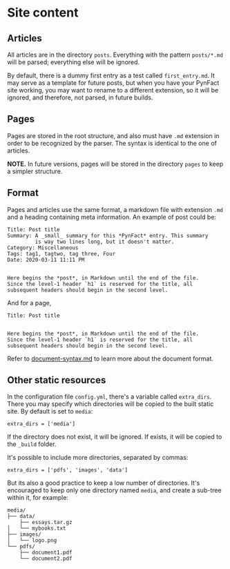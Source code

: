 <!-- vim: set ft=markdown fenc=utf-8 tw=72 nowrap: -->
<!-- Version: pynfact-1.0.2.dev4 -->

Site content
============

Articles
--------

All articles are in the directory `posts`.  Everything with
the pattern `posts/*.md` will be parsed; everything else will be
ignored.

By default, there is a dummy first entry as a test called
`first_entry.md`.  It may serve as a template for future posts, but when
you have your PynFact site working, you may want to rename to a
different extension, so it will be ignored, and therefore, not parsed,
in future builds.


Pages
-----

Pages are stored in the root structure, and also must have `.md`
extension in order to be recognized by the parser.  The syntax is
identical to the one of articles.


**NOTE.**  In future versions, pages will be stored in the directory
`pages` to keep a simpler structure.


Format
------

Pages and articles use the same format, a markdown file with extension
`.md` and a heading containing meta information.  An example of post
could be:

    Title: Post title
    Summary: A _small_ summary for this *PynFact* entry. This summary
             is way two lines long, but it doesn't matter.
    Category: Miscellaneous
    Tags: tag1, tagtwo, tag three, Four
    Date: 2020-03-11 11:11 PM


    Here begins the *post*, in Markdown until the end of the file.
    Since the level-1 header `h1` is reserved for the title, all
    subsequent headers should begin in the second level.

And for a page,

    Title: Post title


    Here begins the *post*, in Markdown until the end of the file.
    Since the level-1 header `h1` is reserved for the title, all
    subsequent headers should begin in the second level.


Refer to [document-syntax.md](document-syntax.md) to learn more about
the document format.


Other static resources
----------------------

In the configuration file `config.yml`, there's a variable called
`extra_dirs`.  There you may specify which directories will be copied to
the built static site.  By default is set to `media`:

    extra_dirs = ['media']

If the directory does not exist, it will be ignored.  If exists, it will
be copied to the `_build` folder.

It's possible to include more directories, separated by commas:

    extra_dirs = ['pdfs', 'images', 'data']

But its also a good practice to keep a low number of directories.  It's
encouraged to keep only one directory named `media`, and create a
sub-tree within it, for example:

    media/
    ├── data/
        ├── essays.tar.gz
    │   └── mybooks.txt
    ├── images/
    │   └── logo.png
    └── pdfs/
        ├── document1.pdf
        └── document2.pdf

